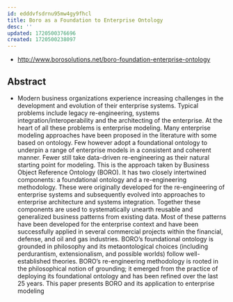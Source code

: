 ```yaml
---
id: edddvfsdrnu95mw4gy9fhcl
title: Boro as a Foundation to Enterprise Ontology
desc: ''
updated: 1720500376696
created: 1720500238097
---
```


- http://www.borosolutions.net/boro-foundation-enterprise-ontology


## Abstract

- Modern business organizations experience increasing challenges in the development and evolution of their enterprise systems. Typical problems include legacy re-engineering, systems integration/interoperability and the architecting of the enterprise. At the heart of all these problems is enterprise modeling. Many enterprise modeling approaches have been proposed in the literature with some based on ontology. Few however adopt a foundational ontology to underpin a range of enterprise models in a consistent and coherent manner. Fewer still take data-driven re-engineering as their natural starting point for modeling. This is the approach taken by Business Object Reference Ontology (BORO). It has two closely intertwined components: a foundational ontology and a re-engineering methodology. These were originally developed for the re-engineering of enterprise systems and subsequently evolved into approaches to enterprise architecture and systems integration. Together these components are used to systematically unearth reusable and generalized business patterns from existing data. Most of these patterns have been developed for the enterprise context and have been successfully applied in several commercial projects within the financial, defense, and oil and gas industries. BORO’s foundational ontology is grounded in philosophy and its metaontological choices (including perdurantism, extensionalism, and possible worlds) follow well-established theories. BORO’s re-engineering methodology is rooted in the philosophical notion of grounding; it emerged from the practice of deploying its foundational ontology and has been refined over the last 25 years. This paper presents BORO and its application to enterprise modeling